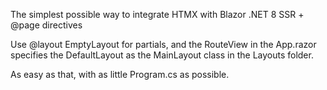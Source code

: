 The simplest possible way to integrate HTMX with Blazor .NET 8 SSR + @page directives

Use @layout EmptyLayout for partials, and the RouteView in the App.razor specifies the DefaultLayout as the MainLayout class in the Layouts folder.

As easy as that, with as little Program.cs as possible.
